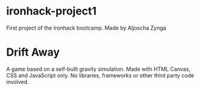 # ironhack-project1
First project of the Ironhack bootcamp.
Made by Aljoscha Zynga

<h1>Drift Away</h1>
<p>A game based on a self-built gravity simulation. Made with HTML Canvas, CSS and JavaScript only. No libraries, frameworks or other third party code involved.</p>

